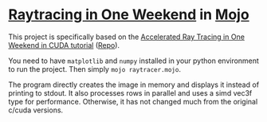 # [Raytracing in One Weekend](https://raytracing.github.io/books/RayTracingInOneWeekend.html) in [Mojo](https://github.com/modularml/mojo)

This project is specifically based on the [Accelerated Ray Tracing in One Weekend in CUDA tutorial](https://developer.nvidia.com/blog/accelerated-ray-tracing-cuda/) ([Repo](https://github.com/rogerallen/raytracinginoneweekendincuda)).

You need to have `matplotlib` and `numpy` installed in your python environment to run the project.
Then simply `mojo raytracer.mojo`.

The program directly creates the image in memory and displays it instead of printing to stdout.
It also processes rows in parallel and uses a simd vec3f type for performance.
Otherwise, it has not changed much from the original c/cuda versions.
